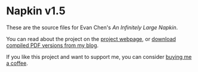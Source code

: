 # Napkin v1.5

These are the source files for Evan Chen's *An Infinitely Large Napkin*.

You can read about the project
on the [project webpage](http://web.evanchen.cc/napkin.html),
or [download compiled PDF versions from my blog](https://usamo.wordpress.com/napkin/).

If you like this project and want to support me,
you can consider [buying me a coffee](http://ko-fi.com/evanchen).
